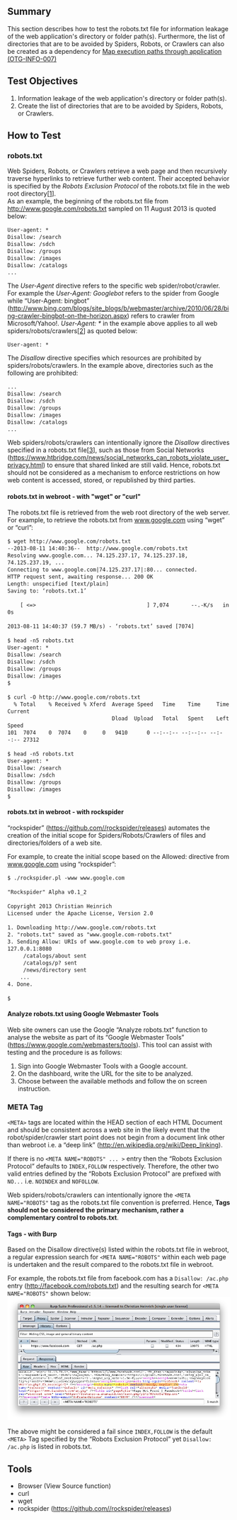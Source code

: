 ## Summary

This section describes how to test the robots.txt file for information leakage of the web application's directory or folder path(s). Furthermore, the list of directories that are to be avoided by Spiders, Robots, or Crawlers can also be created as a dependency for [Map execution paths through application (OTG-INFO-007)](4.2.7_Map_Execution_Paths_Through_Application_OTG-INFO-007.md)

## Test Objectives

1. Information leakage of the web application's directory or folder path(s).
2. Create the list of directories that are to be avoided by Spiders, Robots, or Crawlers.

## How to Test

### robots.txt

Web Spiders, Robots, or Crawlers retrieve a web page and then recursively traverse hyperlinks to retrieve further web content. Their accepted behavior is specified by the *Robots Exclusion Protocol* of the robots.txt file in the web root directory[[1]].<br>
As an example, the beginning of the robots.txt file from <http://www.google.com/robots.txt> sampled on 11 August 2013 is quoted below:

```
User-agent: *
Disallow: /search
Disallow: /sdch
Disallow: /groups
Disallow: /images
Disallow: /catalogs
...
```

The *User-Agent* directive refers to the specific web spider/robot/crawler. For example the *User-Agent: Googlebot* refers to the spider from Google while “User-Agent: bingbot” (http://www.bing.com/blogs/site_blogs/b/webmaster/archive/2010/06/28/bing-crawler-bingbot-on-the-horizon.aspx) refers to crawler from Microsoft/Yahoo!. *User-Agent: \** in the example above applies to all web spiders/robots/crawlers[[2]] as quoted below:

    User-agent: *

The *Disallow* directive specifies which resources are prohibited by spiders/robots/crawlers. In the example above, directories such as the following are prohibited:

```
... 
Disallow: /search
Disallow: /sdch
Disallow: /groups
Disallow: /images
Disallow: /catalogs
...
```

Web spiders/robots/crawlers can intentionally ignore the *Disallow* directives specified in a robots.txt file[[3]], such as those from Social Networks (https://www.htbridge.com/news/social_networks_can_robots_violate_user_privacy.html) to ensure that shared linked are still valid. Hence, robots.txt should not be considered as a mechanism to enforce restrictions on how web content is accessed, stored, or republished by third parties.<br>

#### robots.txt in webroot - with "wget" or "curl"

The robots.txt file is retrieved from the web root directory of the web server. For example, to retrieve the robots.txt from www.google.com using “wget” or “curl”:

```
$ wget http://www.google.com/robots.txt
--2013-08-11 14:40:36--  http://www.google.com/robots.txt
Resolving www.google.com... 74.125.237.17, 74.125.237.18, 74.125.237.19, ...
Connecting to www.google.com|74.125.237.17|:80... connected.
HTTP request sent, awaiting response... 200 OK
Length: unspecified [text/plain]
Saving to: ‘robots.txt.1’

    [ <=>                                   ] 7,074       --.-K/s   in 0s      

2013-08-11 14:40:37 (59.7 MB/s) - ‘robots.txt’ saved [7074]

$ head -n5 robots.txt
User-agent: *
Disallow: /search
Disallow: /sdch
Disallow: /groups
Disallow: /images
$ 

$ curl -O http://www.google.com/robots.txt
  % Total    % Received % Xferd  Average Speed   Time    Time     Time  Current
                                 Dload  Upload   Total   Spent    Left  Speed
101  7074    0  7074    0     0   9410      0 --:--:-- --:--:-- --:--:-- 27312

$ head -n5 robots.txt
User-agent: *
Disallow: /search
Disallow: /sdch
Disallow: /groups
Disallow: /images
$ 
```

#### robots.txt in webroot - with rockspider
“rockspider” (https://github.com//rockspider/releases) automates the creation of the initial scope for Spiders/Robots/Crawlers of files and directories/folders of a web site.

For example, to create the initial scope based on the Allowed: directive from www.google.com using “rockspider”:

```
$ ./rockspider.pl -www www.google.com

"Rockspider" Alpha v0.1_2

Copyright 2013 Christian Heinrich
Licensed under the Apache License, Version 2.0

1. Downloading http://www.google.com/robots.txt
2. "robots.txt" saved as "www.google.com-robots.txt"
3. Sending Allow: URIs of www.google.com to web proxy i.e. 127.0.0.1:8080
     /catalogs/about sent
     /catalogs/p? sent
     /news/directory sent
    ...
4. Done.

$
```

#### Analyze robots.txt using Google Webmaster Tools
Web site owners can use the Google “Analyze robots.txt” function to analyse the website as part of its “Google Webmaster Tools” (https://www.google.com/webmasters/tools). This tool can assist with testing and the procedure is as follows:

1. Sign into Google Webmaster Tools with a Google account.
2. On the dashboard, write the URL for the site to be analyzed.
3. Choose between the available methods and follow the on screen instruction.

### META Tag

`<META>` tags are located within the HEAD section of each HTML Document and should be consistent across a web site in the likely event that the robot/spider/crawler start point does not begin from a document link other than webroot i.e. a “deep link” (http://en.wikipedia.org/wiki/Deep_linking).

If there is no `<META NAME="ROBOTS" ... >` entry then the “Robots Exclusion Protocol” defaults to `INDEX,FOLLOW` respectively. Therefore, the other two valid entries defined by the “Robots Exclusion Protocol” are prefixed with `NO...` i.e. `NOINDEX` and `NOFOLLOW`.

Web spiders/robots/crawlers can intentionally ignore the `<META NAME="ROBOTS"` tag as the robots.txt file convention is preferred.  Hence, **<META> Tags should not be considered the primary mechanism, rather a complementary control to robots.txt**.

#### <META> Tags - with Burp

Based on the Disallow directive(s) listed within the robots.txt file in webroot, a regular expression search for `<META NAME="ROBOTS"` within each web page is undertaken and the result compared to the robots.txt file in webroot.

For example, the robots.txt file from facebook.com has a `Disallow: /ac.php` entry (http://facebook.com/robots.txt) and the resulting search for `<META NAME="ROBOTS"` shown below:
<br> 
![Facebook Meta Tag Example](images/Meta_Tag_Example-Facebook-Aug_2013.png)
<br>

The above might be considered a fail since `INDEX,FOLLOW` is the default `<META>` Tag specified by the “Robots Exclusion Protocol” yet `Disallow: /ac.php` is listed in robots.txt.

## Tools

- Browser (View Source function)
- curl
- wget
- rockspider (https://github.com//rockspider/releases)


[1]:http://www.robotstxt.org/
[2]:https://support.google.com/webmasters/answer/156449
[3]:http://blog.isc2.org/isc2_blog/2008/07/the-attack-of-t.html
[4]:http://www.smh.com.au/it-pro/security-it/telstra-customer-database-exposed-20111209-1on60.html

